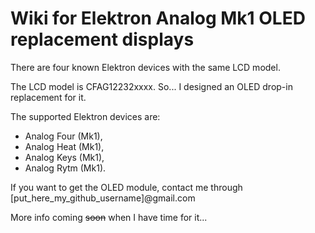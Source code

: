 # Wiki for Elektron Analog Mk1 OLED replacement displays

There are four known Elektron devices with the same LCD model.

The LCD model is CFAG12232xxxx.
So... I designed an OLED drop-in replacement for it.

The supported Elektron devices are:
+ Analog Four (Mk1),
+ Analog Heat (Mk1),
+ Analog Keys (Mk1),
+ Analog Rytm (Mk1).

If you want to get the OLED module, contact me through \[put_here_my_github_username\]@gmail.com


More info coming ~~soon~~ when I have time for it...

